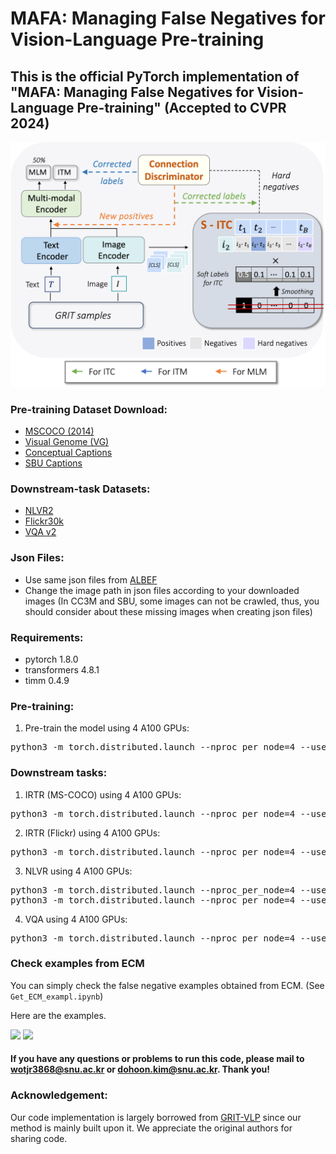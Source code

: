 # MAFA: Managing False Negatives for Vision-Language Pre-training
## This is the official PyTorch implementation of "MAFA: Managing False Negatives for Vision-Language Pre-training" (Accepted to CVPR 2024)

<img src="MAFA.png" width="600">


### Pre-training Dataset Download:
- [MSCOCO (2014)](https://cocodataset.org/#download)
- [Visual Genome (VG)](https://visualgenome.org/api/v0/api_home.html)
- [Conceptual Captions](https://www.kaggle.com/ad271828/conceptual-captions-dataset-train-and-validation)
- [SBU Captions](http://www.cs.virginia.edu/~vicente/sbucaptions/)


### Downstream-task Datasets:
- [NLVR2](https://github.com/lil-lab/nlvr/tree/master/nlvr2#direct-image-download)
- [Flickr30k](https://www.kaggle.com/hsankesara/flickr-image-dataset)
- [VQA v2](https://visualqa.org/download.html)

### Json Files:
- Use same json files from [ALBEF](https://github.com/salesforce/ALBEF)
- Change the image path in json files according to your downloaded images (In CC3M and SBU, some images can not be crawled, thus, you should consider about these missing images when creating json files)


### Requirements:
* pytorch 1.8.0
* transformers 4.8.1
* timm 0.4.9


### Pre-training:
1. Pre-train the model using 4 A100 GPUs:
<pre>python3 -m torch.distributed.launch --nproc_per_node=4 --use_env Pretrain.py --config ./configs/Pretrain.yaml --output_dir output/Pretrain/  </pre> 

### Downstream tasks:
1. IRTR (MS-COCO) using 4 A100 GPUs:
<pre>python3 -m torch.distributed.launch --nproc_per_node=4 --use_env Retrieval.py --config ./configs/Retrieval_coco.yaml --output_dir output/Retrieval_coco/  --checkpoint [Pretrained checkpoint] </pre> 

2. IRTR (Flickr) using 4 A100 GPUs:
<pre>python3 -m torch.distributed.launch --nproc_per_node=4 --use_env Retrieval.py --config ./configs/Retrieval_flickr.yaml --output_dir output/Retrieval_coco/  --checkpoint [Pretrained checkpoint] </pre> 

3. NLVR using 4 A100 GPUs:
<pre>python3 -m torch.distributed.launch --nproc_per_node=4 --use_env Pretrain_nlvr.py --config ./configs/NLVR_pretrain.yaml --output_dir output/NLVR_pretrain/ --checkpoint [Pretrained checkpoint] 
python3 -m torch.distributed.launch --nproc_per_node=4 --use_env NLVR.py --config ./configs/NLVR.yaml --output_dir output/NLVR/ --checkpoint [NLVR-Pretrained checkpoint] 
</pre>  

4. VQA using 4 A100 GPUs:
<pre>python3 -m torch.distributed.launch --nproc_per_node=4 --use_env VQA.py --config ./configs/VQA.yaml --output_dir output/vqa/ --checkpoint [Pretrained checkpoint] </pre> 


### Check examples from ECM
You can simply check the false negative examples obtained from ECM. (See `Get_ECM_exampl.ipynb`)

Here are the examples.
<p float="left">
  <img src="FN_wrtimg.png" width="50" />
  <img src="FN_wrttxt.png" width="50" /> 
</p>


#### If you have any questions or problems to run this code, please mail to wotjr3868@snu.ac.kr or dohoon.kim@snu.ac.kr. Thank you!


### Acknowledgement:
Our code implementation is largely borrowed from [GRIT-VLP](https://github.com/jaeseokbyun/GRIT-VLP) since our method is mainly built upon it. We appreciate the original authors for sharing code.


